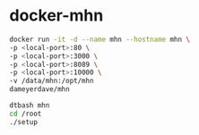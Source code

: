 # docker-mhn
```bash
docker run -it -d --name mhn --hostname mhn \
-p <local-port>:80 \
-p <local-port>:3000 \
-p <local-port>:8089 \
-p <local-port>:10000 \
-v /data/mhn:/opt/mhn
dameyerdave/mhn
```

```bash
dtbash mhn
cd /root
./setup
```
